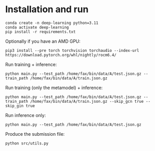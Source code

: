 # Installation and run

```shell
conda create -n deep-learning python=3.11
conda activate deep-learning
pip install -r requirements.txt
```

Optionally if you have an AMD GPU:
```shell
pip3 install --pre torch torchvision torchaudio --index-url https://download.pytorch.org/whl/nightly/rocm6.4/
```

Run training + inference:
```shell
python main.py --test_path /home/fax/bin/data/A/test.json.gz --train_path /home/fax/bin/data/A/train.json.gz
```

Run training (only the metamodel) + inference:
```shell
python main.py --test_path /home/fax/bin/data/A/test.json.gz --train_path /home/fax/bin/data/A/train.json.gz --skip_gcn true --skip_gin true
```

Run inference only:
```shell
python main.py --test_path /home/fax/bin/data/A/test.json.gz
```

Produce the submission file:
```shell
python src/utils.py
```

